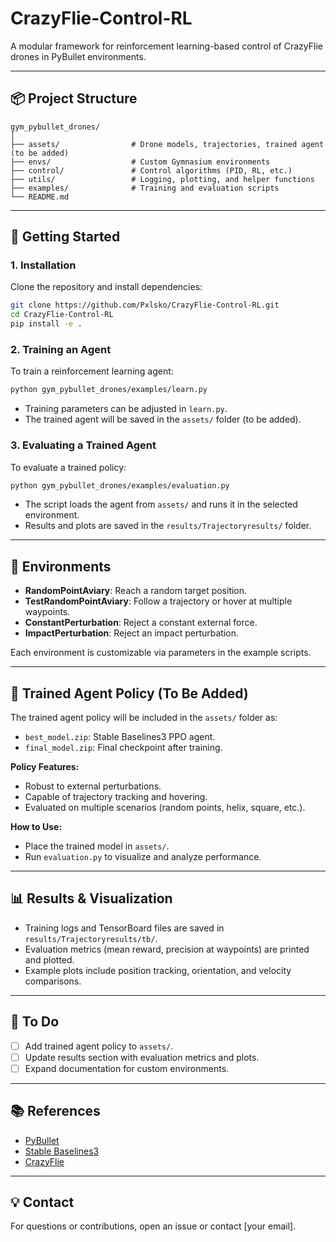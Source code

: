 # CrazyFlie-Control-RL

A modular framework for reinforcement learning-based control of CrazyFlie drones in PyBullet environments.

---

## 📦 Project Structure

```
gym_pybullet_drones/
│
├── assets/                # Drone models, trajectories, trained agent (to be added)
├── envs/                  # Custom Gymnasium environments
├── control/               # Control algorithms (PID, RL, etc.)
├── utils/                 # Logging, plotting, and helper functions
├── examples/              # Training and evaluation scripts
└── README.md
```

---

## 🚀 Getting Started

### 1. Installation

Clone the repository and install dependencies:

```sh
git clone https://github.com/Pxlsko/CrazyFlie-Control-RL.git
cd CrazyFlie-Control-RL
pip install -e .
```

### 2. Training an Agent

To train a reinforcement learning agent:

```sh
python gym_pybullet_drones/examples/learn.py
```

- Training parameters can be adjusted in `learn.py`.
- The trained agent will be saved in the `assets/` folder (to be added).

### 3. Evaluating a Trained Agent

To evaluate a trained policy:

```sh
python gym_pybullet_drones/examples/evaluation.py
```

- The script loads the agent from `assets/` and runs it in the selected environment.
- Results and plots are saved in the `results/Trajectoryresults/` folder.

---

## 🧩 Environments

- **RandomPointAviary**: Reach a random target position.
- **TestRandomPointAviary**: Follow a trajectory or hover at multiple waypoints.
- **ConstantPerturbation**: Reject a constant external force.
- **ImpactPerturbation**: Reject an impact perturbation.

Each environment is customizable via parameters in the example scripts.

---

## 🤖 Trained Agent Policy (To Be Added)

The trained agent policy will be included in the `assets/` folder as:

- `best_model.zip`: Stable Baselines3 PPO agent.
- `final_model.zip`: Final checkpoint after training.

**Policy Features:**
- Robust to external perturbations.
- Capable of trajectory tracking and hovering.
- Evaluated on multiple scenarios (random points, helix, square, etc.).

**How to Use:**
- Place the trained model in `assets/`.
- Run `evaluation.py` to visualize and analyze performance.

---

## 📊 Results & Visualization

- Training logs and TensorBoard files are saved in `results/Trajectoryresults/tb/`.
- Evaluation metrics (mean reward, precision at waypoints) are printed and plotted.
- Example plots include position tracking, orientation, and velocity comparisons.

---

## 📝 To Do

- [ ] Add trained agent policy to `assets/`.
- [ ] Update results section with evaluation metrics and plots.
- [ ] Expand documentation for custom environments.

---

## 📚 References

- [PyBullet](https://pybullet.org/)
- [Stable Baselines3](https://github.com/DLR-RM/stable-baselines3)
- [CrazyFlie](https://www.bitcraze.io/products/crazyflie-2-1/)

---

## 💡 Contact

For questions or contributions, open an issue or contact [your email].
